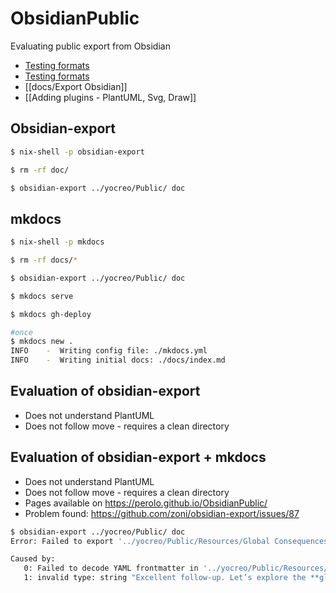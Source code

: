 # ObsidianPublic
Evaluating public export from Obsidian


- [Testing formats](docs/Testing%20formats.md)
- [Testing formats](Testing%20formats.md)
- [[docs/Export Obsidian]]
- [[Adding plugins - PlantUML, Svg, Draw]]


## Obsidian-export
```bash
$ nix-shell -p obsidian-export

$ rm -rf doc/

$ obsidian-export ../yocreo/Public/ doc

```
## mkdocs
```bash
$ nix-shell -p mkdocs

$ rm -rf docs/*

$ obsidian-export ../yocreo/Public/ doc

$ mkdocs serve

$ mkdocs gh-deploy

```

```bash
#once
$ mkdocs new .
INFO    -  Writing config file: ./mkdocs.yml
INFO    -  Writing initial docs: ./docs/index.md
```




## Evaluation of obsidian-export
- Does not understand PlantUML
- Does not follow move - requires a clean directory


## Evaluation of obsidian-export + mkdocs
- Does not understand PlantUML
- Does not follow move - requires a clean directory
- Pages available on https://perolo.github.io/ObsidianPublic/
- Problem found: https://github.com/zoni/obsidian-export/issues/87
```bash
$ obsidian-export ../yocreo/Public/ doc
Error: Failed to export '../yocreo/Public/Resources/Global Consequences of Helicopter Money.md'

Caused by:
   0: Failed to decode YAML frontmatter in '../yocreo/Public/Resources/Global Consequences of Helicopter Money.md'
   1: invalid type: string "Excellent follow-up. Let’s explore the **global consequences**, implications for **trust in the monetary system and currency value**, and examine **historical examples (real and theoretical)** of **helicopter money** in action.", expected a YAML mapping
```